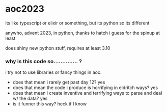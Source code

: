 # aoc2023

its like typescript or elixir or something, but its python so its different

anywho, advent 2023, in python, thanks to hatch i guess for the spinup at least

does shiny new python stuff, requires at least 3.10

### why is this code so.............. ?

i try not to use libraries or fancy things in aoc.
- does that mean i rarely get past day 12? yes
- does that mean the code i produce is horrifying in eldritch ways? yes
- does that mean i create inventive and terrifying ways to parse and deal w/ the data? yes
- is it funner this way? heck if I know
